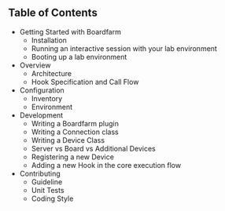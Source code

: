 ## Table of Contents

- Getting Started with Boardfarm
    - Installation
    - Running an interactive session with your lab environment
    - Booting up a lab environment
- Overview
    - Architecture
    - Hook Specification and Call Flow
- Configuration
    - Inventory
    - Environment
- Development
    - Writing a Boardfarm plugin
    - Writing a Connection class
    - Writing a Device Class
    - Server vs Board vs Additional Devices
    - Registering a new Device
    - Adding a new Hook in the core execution flow
- Contributing
    - Guideline
    - Unit Tests
    - Coding Style

